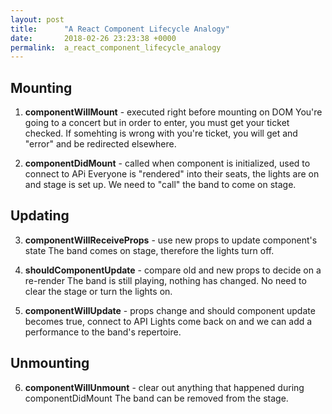 ```yaml
---
layout: post
title:      "A React Component Lifecycle Analogy"
date:       2018-02-26 23:23:38 +0000
permalink:  a_react_component_lifecycle_analogy
---
```


## Mounting

1. **componentWillMount** - executed right before mounting on DOM
You're going to a concert but in order to enter, you must get your ticket checked. If somehting is wrong with you're ticket, you will get and "error" and be redirected elsewhere.

2. **componentDidMount** - called when component is initialized, used to connect to APi
Everyone is "rendered" into their seats, the lights are on and stage is set up. We need to "call" the band to come on stage. 


## Updating

3. **componentWillReceiveProps** - use new props to update component's state
The band comes on stage, therefore the lights turn off.

4. **shouldComponentUpdate** -  compare old and new props to decide on a re-render
The band is still playing, nothing has changed. No need to clear the stage or turn the lights on.

5. **componentWillUpdate** - props change and should component update becomes true, connect to API
 Lights come back on and we can add a performance to the band's repertoire.
 
 ## Unmounting
 
6. **componentWillUnmount** - clear out anything that happened during componentDidMount
 The band can be removed from the stage.

 
 
